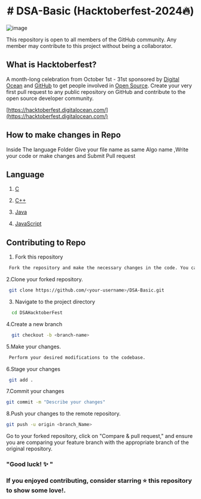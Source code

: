 
 <h1 align="center"># DSA-Basic (Hacktoberfest-2024🔥)</h1>

 ![image](https://user-images.githubusercontent.com/69143883/194773259-a00a6520-bd7f-4064-a93f-5cd1d77246e7.png)

This repository is open to all members of the GitHub community. Any member may contribute to this project without being a collaborator.


## What is Hacktoberfest?
A month-long celebration from October 1st - 31st sponsored by [Digital Ocean](https://hacktoberfest.digitalocean.com/) and [GitHub](https://github.com/blog/2433-celebrate-open-source-this-october-with-hacktoberfest) to get people involved in [Open Source](https://github.com/open-source). Create your very first pull request to any public repository on GitHub and contribute to the open source developer community.

[https://hacktoberfest.digitalocean.com/](https://hacktoberfest.digitalocean.com/)

## How to make changes in Repo
  Inside The language Folder Give your file name as same Algo name ,Write your code or make changes
  and Submit Pull request

## Language
  1. [C](https://www.freecodecamp.org/news/what-is-the-c-programming-language-beginner-tutorial/)
  
  2. [C++](https://cplusplus.com/doc/tutorial/)

  3. [Java](https://www.java.com/en/)

  4. [JavaScript](https://www.javascript.com/)


## Contributing to Repo

1. Fork this repository

```bash
 Fork the repository and make the necessary changes in the code. You can edit it online or by cloning it to your local machine.
```

2.Clone your forked repository.
```bash
 git clone https://github.com/<your-username>/DSA-Basic.git
```
3. Navigate to the project directory
```bash
  cd DSAHacktoberFest
```
4.Create a new branch
```bash
  git checkout -b <branch-name>
```
5.Make your changes.
```bash
 Perform your desired modifications to the codebase.
```
6.Stage your changes
```bash
 git add .
```
7.Commit your changes 
```bash
git commit -m "Describe your changes"
```
8.Push your changes to the remote repository.
```bash
git push -u origin <branch_Name>
```
Go to your forked repository, click on "Compare & pull request," and ensure you are comparing your feature branch with the appropriate branch of the original repository.

### "Good luck! ✨ "


### If you enjoyed contributing, consider starring ⭐ this repository to show some love!.
